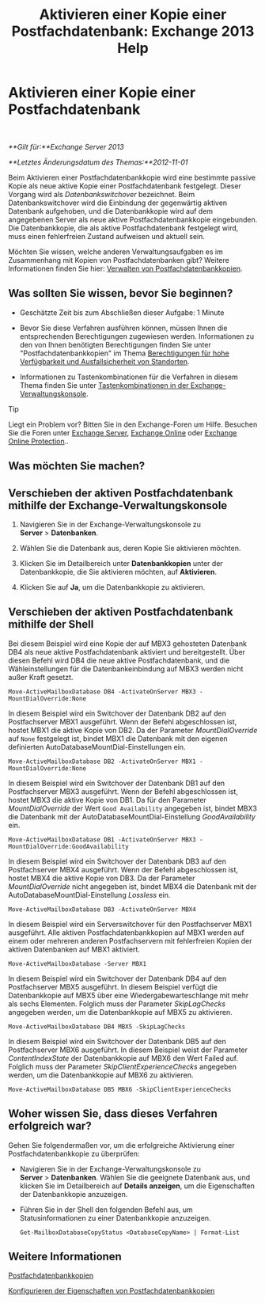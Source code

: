 ﻿---
title: 'Aktivieren einer Kopie einer Postfachdatenbank: Exchange 2013 Help'
TOCTitle: Aktivieren einer Kopie einer Postfachdatenbank
ms:assetid: d948269b-c902-4d8d-8c2b-269473359baa
ms:mtpsurl: https://technet.microsoft.com/de-de/library/Ee364750(v=EXCHG.150)
ms:contentKeyID: 50476863
ms.date: 05/22/2018
mtps_version: v=EXCHG.150
ms.translationtype: MT
---

# Aktivieren einer Kopie einer Postfachdatenbank

 

_**Gilt für:**Exchange Server 2013_

_**Letztes Änderungsdatum des Themas:**2012-11-01_

Beim Aktivieren einer Postfachdatenbankkopie wird eine bestimmte passive Kopie als neue aktive Kopie einer Postfachdatenbank festgelegt. Dieser Vorgang wird als *Datenbankswitchover* bezeichnet. Beim Datenbankswitchover wird die Einbindung der gegenwärtig aktiven Datenbank aufgehoben, und die Datenbankkopie wird auf dem angegebenen Server als neue aktive Postfachdatenbankkopie eingebunden. Die Datenbankkopie, die als aktive Postfachdatenbank festgelegt wird, muss einen fehlerfreien Zustand aufweisen und aktuell sein.

Möchten Sie wissen, welche anderen Verwaltungsaufgaben es im Zusammenhang mit Kopien von Postfachdatenbanken gibt? Weitere Informationen finden Sie hier: [Verwalten von Postfachdatenbankkopien](managing-mailbox-database-copies-exchange-2013-help.md).

## Was sollten Sie wissen, bevor Sie beginnen?

  - Geschätzte Zeit bis zum Abschließen dieser Aufgabe: 1 Minute

  - Bevor Sie diese Verfahren ausführen können, müssen Ihnen die entsprechenden Berechtigungen zugewiesen werden. Informationen zu den von Ihnen benötigten Berechtigungen finden Sie unter "Postfachdatenbankkopien" im Thema [Berechtigungen für hohe Verfügbarkeit und Ausfallsicherheit von Standorten](high-availability-and-site-resilience-permissions-exchange-2013-help.md).

  - Informationen zu Tastenkombinationen für die Verfahren in diesem Thema finden Sie unter [Tastenkombinationen in der Exchange-Verwaltungskonsole](keyboard-shortcuts-in-the-exchange-admin-center-exchange-online-protection-help.md).


> [!TIP]
> Liegt ein Problem vor? Bitten Sie in den Exchange-Foren um Hilfe. Besuchen Sie die Foren unter <A href="https://go.microsoft.com/fwlink/p/?linkid=60612">Exchange Server</A>, <A href="https://go.microsoft.com/fwlink/p/?linkid=267542">Exchange Online</A> oder <A href="https://go.microsoft.com/fwlink/p/?linkid=285351">Exchange Online Protection</A>..



## Was möchten Sie machen?

## Verschieben der aktiven Postfachdatenbank mithilfe der Exchange-Verwaltungskonsole

1.  Navigieren Sie in der Exchange-Verwaltungskonsole zu **Server** \> **Datenbanken**.

2.  Wählen Sie die Datenbank aus, deren Kopie Sie aktivieren möchten.

3.  Klicken Sie im Detailbereich unter **Datenbankkopien** unter der Datenbankkopie, die Sie aktivieren möchten, auf **Aktivieren**.

4.  Klicken Sie auf **Ja**, um die Datenbankkopie zu aktivieren.

## Verschieben der aktiven Postfachdatenbank mithilfe der Shell

Bei diesem Beispiel wird eine Kopie der auf MBX3 gehosteten Datenbank DB4 als neue aktive Postfachdatenbank aktiviert und bereitgestellt. Über diesen Befehl wird DB4 die neue aktive Postfachdatenbank, und die Wähleinstellungen für die Datenbankeinbindung auf MBX3 werden nicht außer Kraft gesetzt.

    Move-ActiveMailboxDatabase DB4 -ActivateOnServer MBX3 -MountDialOverride:None

In diesem Beispiel wird ein Switchover der Datenbank DB2 auf den Postfachserver MBX1 ausgeführt. Wenn der Befehl abgeschlossen ist, hostet MBX1 die aktive Kopie von DB2. Da der Parameter *MountDialOverride* auf `None` festgelegt ist, bindet MBX1 die Datenbank mit den eigenen definierten AutoDatabaseMountDial-Einstellungen ein.

    Move-ActiveMailboxDatabase DB2 -ActivateOnServer MBX1 -MountDialOverride:None

In diesem Beispiel wird ein Switchover der Datenbank DB1 auf den Postfachserver MBX3 ausgeführt. Wenn der Befehl abgeschlossen ist, hostet MBX3 die aktive Kopie von DB1. Da für den Parameter *MountDialOverride* der Wert `Good Availability` angegeben ist, bindet MBX3 die Datenbank mit der AutoDatabaseMountDial-Einstellung *GoodAvailability* ein.

    Move-ActiveMailboxDatabase DB1 -ActivateOnServer MBX3 -MountDialOverride:GoodAvailability

In diesem Beispiel wird ein Switchover der Datenbank DB3 auf den Postfachserver MBX4 ausgeführt. Wenn der Befehl abgeschlossen ist, hostet MBX4 die aktive Kopie von DB3. Da der Parameter *MountDialOverride* nicht angegeben ist, bindet MBX4 die Datenbank mit der AutoDatabaseMountDial-Einstellung *Lossless* ein.

    Move-ActiveMailboxDatabase DB3 -ActivateOnServer MBX4

In diesem Beispiel wird ein Serverswitchover für den Postfachserver MBX1 ausgeführt. Alle aktiven Postfachdatenbankkopien auf MBX1 werden auf einem oder mehreren anderen Postfachservern mit fehlerfreien Kopien der aktiven Datenbanken auf MBX1 aktiviert.

    Move-ActiveMailboxDatabase -Server MBX1

In diesem Beispiel wird ein Switchover der Datenbank DB4 auf den Postfachserver MBX5 ausgeführt. In diesem Beispiel verfügt die Datenbankkopie auf MBX5 über eine Wiedergabewarteschlange mit mehr als sechs Elementen. Folglich muss der Parameter *SkipLagChecks* angegeben werden, um die Datenbankkopie auf MBX5 zu aktivieren.

    Move-ActiveMailboxDatabase DB4 MBX5 -SkipLagChecks

In diesem Beispiel wird ein Switchover der Datenbank DB5 auf den Postfachserver MBX6 ausgeführt. In diesem Beispiel weist der Parameter *ContentIndexState* der Datenbankkopie auf MBX6 den Wert Failed auf. Folglich muss der Parameter *SkipClientExperienceChecks* angegeben werden, um die Datenbankkopie auf MBX6 zu aktivieren.

    Move-ActiveMailboxDatabase DB5 MBX6 -SkipClientExperienceChecks

## Woher wissen Sie, dass dieses Verfahren erfolgreich war?

Gehen Sie folgendermaßen vor, um die erfolgreiche Aktivierung einer Postfachdatenbankkopie zu überprüfen:

  - Navigieren Sie in der Exchange-Verwaltungskonsole zu **Server** \> **Datenbanken**. Wählen Sie die geeignete Datenbank aus, und klicken Sie im Detailbereich auf **Details anzeigen**, um die Eigenschaften der Datenbankkopie anzuzeigen.

  - Führen Sie in der Shell den folgenden Befehl aus, um Statusinformationen zu einer Datenbankkopie anzuzeigen.
    
        Get-MailboxDatabaseCopyStatus <DatabaseCopyName> | Format-List

## Weitere Informationen

[Postfachdatenbankkopien](mailbox-database-copies-exchange-2013-help.md)

[Konfigurieren der Eigenschaften von Postfachdatenbankkopien](configure-mailbox-database-copy-properties-exchange-2013-help.md)

